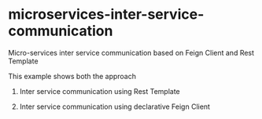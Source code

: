 # microservices-inter-service-communication
Micro-services inter service communication based on Feign Client and Rest Template

This example shows both the approach 

1. Inter service communication using Rest Template

2. Inter service communication using declarative Feign Client
